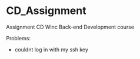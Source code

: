 # CD_Assignment
Assignment CD Winc Back-end Development course

Problems:
- couldnt log in with my ssh key
